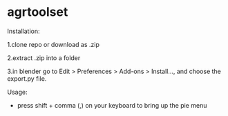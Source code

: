 # agrtoolset

Installation:

1.clone repo or download as .zip

2.extract .zip into a folder

3.in blender go to Edit > Preferences > Add-ons > Install..., and choose the export.py file.

Usage:
- press shift + comma (,) on your keyboard to bring up the pie menu
